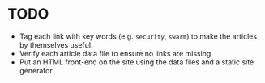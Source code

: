 # TODO

- Tag each link with key words (e.g. `security`, `swarm`) to make the articles by themselves useful.
- Verify each article data file to ensure no links are missing.
- Put an HTML front-end on the site using the data files and a static site generator.
